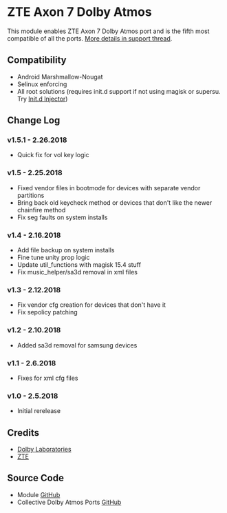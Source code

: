 # ZTE Axon 7 Dolby Atmos
This module enables ZTE Axon 7 Dolby Atmos port and is the fifth most compatible of all the ports. [More details in support thread](https://forum.xda-developers.com/android/software/soundmod-axon-7-dolby-atmos-t3412342).

## Compatibility
* Android Marshmallow-Nougat
* Selinux enforcing
* All root solutions (requires init.d support if not using magisk or supersu. Try [Init.d Injector](https://forum.xda-developers.com/android/software-hacking/mod-universal-init-d-injector-wip-t3692105))

## Change Log
### v1.5.1 - 2.26.2018
* Quick fix for vol key logic

### v1.5 - 2.25.2018
* Fixed vendor files in bootmode for devices with separate vendor partitions
* Bring back old keycheck method or devices that don't like the newer chainfire method
* Fix seg faults on system installs

### v1.4 - 2.16.2018
* Add file backup on system installs
* Fine tune unity prop logic
* Update util_functions with magisk 15.4 stuff
* Fix music_helper/sa3d removal in xml files

### v1.3 - 2.12.2018
* Fix vendor cfg creation for devices that don't have it
* Fix sepolicy patching

### v1.2 - 2.10.2018
* Added sa3d removal for samsung devices

### v1.1 - 2.6.2018
* Fixes for xml cfg files

### v1.0 - 2.5.2018
* Initial rerelease

## Credits
* [Dolby Laboratories](https://www.dolby.com/us/en/brands/dolby-atmos.html)
* [ZTE](https://www.zteusa.com/)

## Source Code
* Module [GitHub](https://github.com/therealahrion/Dolby-Atmos-ZTE-Axon-7)
* Collective Dolby Atmos Ports [GitHub](https://github.com/therealahrion/Collective-Dolby-Atmos-Ports)
